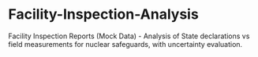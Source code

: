 # Facility-Inspection-Analysis
Facility Inspection Reports (Mock Data) - Analysis of State declarations vs field measurements for nuclear safeguards, with uncertainty evaluation.
